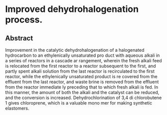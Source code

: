 # Improved dehydrohalogenation process.

## Abstract
Improvement in the catalytic dehydrohalogenation of a halogenated hydrocarbon to an ethylenically unsaturated pro duct with aqueous alkali in a series of reactors in a cascade ar rangement, wherein the fresh alkali feed is relocated from the first reactor to a reactor subsequent to the first, and partly spent alkali solution from the last reactor is recirculated to the first reactor, while the ethylenically unsaturated product is re covered from the effluent from the last reactor, and waste brine is removed from the effluent from the reactor immediate ly preceding that to which fresh alkali is fed. In this manner, the amount of both the alkali and the catalyst can be reduced, and the conversion is increased. Dehydrochlorination of 3,4 di chlorobutene 1 gives chloroprene, which is a valuable mono mer for making synthetic elastomers.